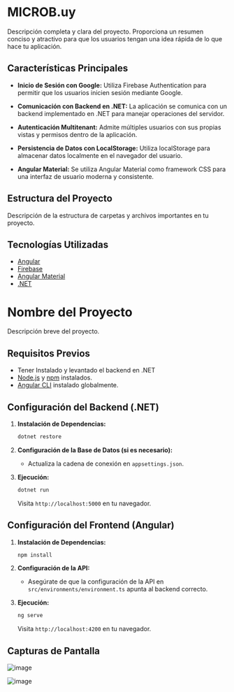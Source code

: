# MICROB.uy

Descripción completa y clara del proyecto. Proporciona un resumen conciso y atractivo para que los usuarios tengan una idea rápida de lo que hace tu aplicación.

## Características Principales

- **Inicio de Sesión con Google:** Utiliza Firebase Authentication para permitir que los usuarios inicien sesión mediante Google.

- **Comunicación con Backend en .NET:** La aplicación se comunica con un backend implementado en .NET para manejar operaciones del servidor.

- **Autenticación Multitenant:** Admite múltiples usuarios con sus propias vistas y permisos dentro de la aplicación.

- **Persistencia de Datos con LocalStorage:** Utiliza localStorage para almacenar datos localmente en el navegador del usuario.

- **Angular Material:** Se utiliza Angular Material como framework CSS para una interfaz de usuario moderna y consistente.

## Estructura del Proyecto

Descripción de la estructura de carpetas y archivos importantes en tu proyecto.

## Tecnologías Utilizadas

- [Angular](https://angular.io/)
- [Firebase](https://firebase.google.com/)
- [Angular Material](https://material.angular.io/)
- [.NET](https://dotnet.microsoft.com/)

# Nombre del Proyecto

Descripción breve del proyecto.

## Requisitos Previos
- Tener Instalado y levantado el backend en .NET
- [Node.js](https://nodejs.org/) y [npm](https://www.npmjs.com/) instalados.
- [Angular CLI](https://angular.io/cli) instalado globalmente.

## Configuración del Backend (.NET)

1. **Instalación de Dependencias:**
    ```bash
    dotnet restore
    ```

2. **Configuración de la Base de Datos (si es necesario):**
    - Actualiza la cadena de conexión en `appsettings.json`.

3. **Ejecución:**
    ```bash
    dotnet run
    ```

    Visita `http://localhost:5000` en tu navegador.

## Configuración del Frontend (Angular)

1. **Instalación de Dependencias:**
    ```bash
    npm install
    ```

2. **Configuración de la API:**
    - Asegúrate de que la configuración de la API en `src/environments/environment.ts` apunta al backend correcto.

3. **Ejecución:**
    ```bash
    ng serve
    ```

    Visita `http://localhost:4200` en tu navegador.

## Capturas de Pantalla

![image](https://github.com/CintiaLeal/FrontendMicrob/assets/66495366/1a621e90-f1c7-4109-bc82-732ef67ab00e)

![image](https://github.com/CintiaLeal/FrontendMicrob/assets/66495366/1dfc16fb-45be-4c36-80e7-0fcbdfd15e94)

